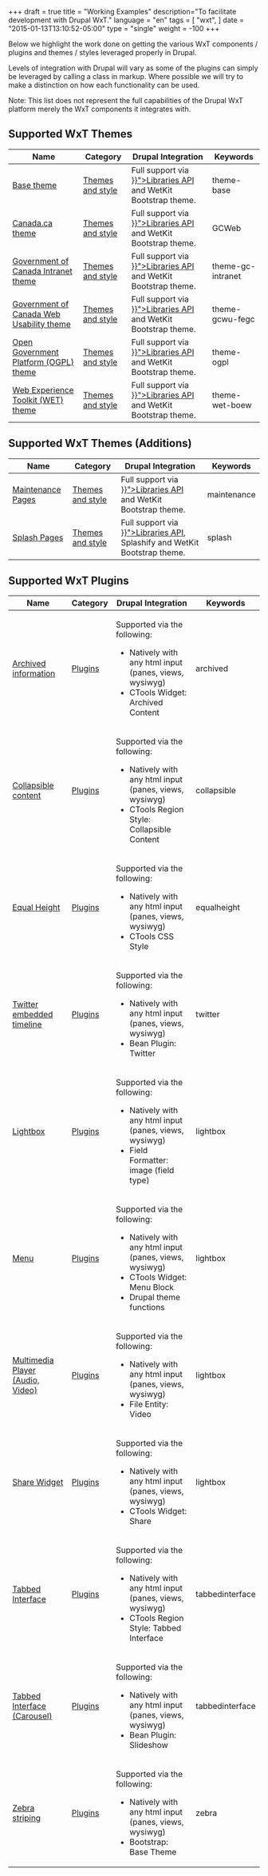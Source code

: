 +++
draft = true
title = "Working Examples"
description="To facilitate development with Drupal WxT."
language = "en"
tags = [
    "wxt",
]
date = "2015-01-13T13:10:52-05:00"
type = "single"
weight = -100
+++

Below we highlight the work done on getting the various WxT components / plugins and themes / styles leveraged properly in Drupal.

Levels of integration with Drupal will vary as some of the plugins can simply be leveraged by calling a class in markup. Where possible we will try to make a distinction on how each functionality can be used.

Note: This list does not represent the full capabilities of the Drupal WxT platform merely the WxT components it integrates with.

## Supported WxT Themes

<table id="components-theme" class="wb-tables table table-striped table-hover" data-wb-tables='{"columnDefs": [ { "visible": false, "targets": [ 3 ] } ], "lengthMenu": [[10, 25, -1], [10, 25, "All"]], "pageLength": -1 }'>
    <thead>
        <tr>
            <th>Name</th>
            <th>Category</th>
            <th>Drupal Integration</th>
            <th>Keywords</th>
        </tr>
    </thead>
    <tbody>
        <tr>
            <td><a href="http://wet-boew.github.io/themes-dist/theme-base/index-en.html">Base theme</a></td>
            <td><a href="http://wet-boew.github.io/v4.0-ci/docs/ref/themesstyle-en.html">Themes and style</a></td>
            <td>Full support via <a href="{{< relref "architecture/libraries-api.md" >}}">Libraries API</a> and WetKit Bootstrap theme.</td>
            <td>theme-base</td>
        </tr>
        <tr>
            <td><a href="http://wet-boew.github.io/themes-dist/GCWeb/index-en.html">Canada.ca theme</a></td>
            <td><a href="http://wet-boew.github.io/v4.0-ci/docs/ref/themesstyle-en.html">Themes and style</a></td>
            <td>Full support via <a href="{{< relref "architecture/libraries-api.md" >}}">Libraries API</a> and WetKit Bootstrap theme.</td>
            <td>GCWeb</td>
        </tr>
        <tr>
            <td><a href="http://wet-boew.github.io/themes-dist/theme-gc-intranet/index-en.html">Government of Canada Intranet theme</a></td>
            <td><a href="http://wet-boew.github.io/v4.0-ci/docs/ref/themesstyle-en.html">Themes and style</a></td>
            <td>Full support via <a href="{{< relref "architecture/libraries-api.md" >}}">Libraries API</a> and WetKit Bootstrap theme.</td>
            <td>theme-gc-intranet</td>
        </tr>
        <tr>
            <td><a href="http://wet-boew.github.io/themes-dist/theme-gcwu-fegc/index-en.html">Government of Canada Web Usability theme</a></td>
            <td><a href="http://wet-boew.github.io/v4.0-ci/docs/ref/themesstyle-en.html">Themes and style</a></td>
            <td>Full support via <a href="{{< relref "architecture/libraries-api.md" >}}">Libraries API</a> and WetKit Bootstrap theme.</td>
            <td>theme-gcwu-fegc</td>
        </tr>
        <tr>
            <td><a href="http://wet-boew.github.io/themes-dist/theme-ogpl/index-en.html">Open Government Platform (OGPL) theme</a></td>
            <td><a href="http://wet-boew.github.io/v4.0-ci/docs/ref/themesstyle-en.html">Themes and style</a></td>
            <td>Full support via <a href="{{< relref "architecture/libraries-api.md" >}}">Libraries API</a> and WetKit Bootstrap theme.</td>
            <td>theme-ogpl</td>
        </tr>
        <tr>
            <td><a href="http://wet-boew.github.io/v4.0-ci/theme/index-en.html">Web Experience Toolkit (WET) theme</a></td>
            <td><a href="http://wet-boew.github.io/v4.0-ci/docs/ref/themesstyle-en.html">Themes and style</a></td>
            <td>Full support via <a href="{{< relref "architecture/libraries-api.md" >}}">Libraries API</a> and WetKit Bootstrap theme.</td>
            <td>theme-wet-boew</td>
        </tr>
    </tbody>
</table>

## Supported WxT Themes (Additions)

<table id="components-theme-additons" class="wb-tables table table-striped table-hover" data-wb-tables='{"columnDefs": [ { "visible": false, "targets": [ 3 ] } ], "lengthMenu": [[10, 25, -1], [10, 25, "All"]], "pageLength": -1 }'>
    <thead>
        <tr>
            <th>Name</th>
            <th>Category</th>
            <th>Drupal Integration</th>
            <th>Keywords</th>
        </tr>
    </thead>
    <tbody>
        <tr>
            <td><a href="http://wet-boew.github.io/v4.0-ci/theme/servermessage-en-fr.html">Maintenance Pages</a></td>
            <td><a href="http://wet-boew.github.io/v4.0-ci/docs/ref/themesstyle-en.html">Themes and style</a></td>
            <td>Full support via <a href="{{< relref "architecture/libraries-api.md" >}}">Libraries API</a> and WetKit Bootstrap theme.</td>
            <td>maintenance</td>
        </tr>
        <tr>
            <td><a href="http://wet-boew.github.io/v4.0-ci/theme/splashpage-en.html">Splash Pages</a></td>
            <td><a href="http://wet-boew.github.io/v4.0-ci/docs/ref/themesstyle-en.html">Themes and style</a></td>
            <td>Full support via <a href="{{< relref "architecture/libraries-api.md" >}}">Libraries API</a>, Splashify and WetKit Bootstrap theme.</td>
            <td>splash</td>
        </tr>
    </tbody>
</table>

## Supported WxT Plugins

<table id="components-plugins" class="wb-tables table table-striped table-hover" data-wb-tables='{"columnDefs": [ { "visible": false, "targets": [ 3 ] } ], "lengthMenu": [[10, 25, -1], [10, 25, "All"]], "pageLength": -1 }'>
    <thead>
        <tr>
            <th>Name</th>
            <th>Category</th>
            <th>Drupal Integration</th>
            <th>Keywords</th>
        </tr>
    </thead>
    <tbody>
        <tr>
            <td><a href="http://wet-boew.github.io/v4.0-ci/demos/archived/archived-en.html">Archived information</a></td>
            <td><a href="http://wet-boew.github.io/v4.0-ci/docs/ref/other-en.html">Plugins</a></td>
            <td>
                <p>Supported via the following:</p>
                <ul>
                    <li>Natively with any html input (panes, views, wysiwyg)</li>
                    <li>CTools Widget: Archived Content</li>
                </ul>
            </td>
            <td>archived</td>
        </tr>
        <tr>
            <td><a href="http://wet-boew.github.io/wet-boew/demos/details/details-en.html">Collapsible content</a></td>
            <td><a href="http://wet-boew.github.io/v4.0-ci/docs/ref/other-en.html">Plugins</a></td>
            <td>
                <p>Supported via the following:</p>
                <ul>
                    <li>Natively with any html input (panes, views, wysiwyg)</li>
                    <li>CTools Region Style: Collapsible Content</li>
                </ul>
            </td>
            <td>collapsible</td>
        </tr>
        <tr>
            <td><a href="http://wet-boew.github.io/wet-boew/demos/equalheight/equalheight-en.html">Equal Height</a></td>
            <td><a href="http://wet-boew.github.io/v4.0-ci/docs/ref/other-en.html">Plugins</a></td>
            <td>
                <p>Supported via the following:</p>
                <ul>
                    <li>Natively with any html input (panes, views, wysiwyg)</li>
                    <li>CTools CSS Style</li>
                </ul>
            </td>
            <td>equalheight</td>
        </tr>
        <tr>
            <td><a href="http://wet-boew.github.io/v4.0-ci/docs/ref/twitter/twitter-en.html">Twitter embedded timeline</a></td>
            <td><a href="http://wet-boew.github.io/v4.0-ci/docs/ref/plugins-en.html">Plugins</a></td>
            <td>
                <p>Supported via the following:</p>
                <ul>
                    <li>Natively with any html input (panes, views, wysiwyg)</li>
                    <li>Bean Plugin: Twitter</li>
                </ul>
            </td>
            <td>twitter</td>
        </tr>
        <tr>
            <td><a href="http://wet-boew.github.io/wet-boew/demos/lightbox/lightbox-en.html">Lightbox</a></td>
            <td><a href="http://wet-boew.github.io/v4.0-ci/docs/ref/plugins-en.html">Plugins</a></td>
            <td>
                <p>Supported via the following:</p>
                <ul>
                    <li>Natively with any html input (panes, views, wysiwyg)</li>
                    <li>Field Formatter: image (field type)</li>
                </ul>
            </td>
            <td>lightbox</td>
        </tr>
        <tr>
            <td><a href="http://wet-boew.github.io/v4.0-ci/docs/ref/menu/menu-en.html">Menu</a></td>
            <td><a href="http://wet-boew.github.io/v4.0-ci/docs/ref/plugins-en.html">Plugins</a></td>
            <td>
                <p>Supported via the following:</p>
                <ul>
                    <li>Natively with any html input (panes, views, wysiwyg)</li>
                    <li>CTools Widget: Menu Block</li>
                    <li>Drupal theme functions</li>
                </ul>
            </td>
            <td>lightbox</td>
        </tr>
        <tr>
            <td><a href="http://wet-boew.github.io/v4.0-ci/docs/ref/multimedia/multimedia-en.html">Multimedia Player (Audio, Video)</a></td>
            <td><a href="http://wet-boew.github.io/v4.0-ci/docs/ref/plugins-en.html">Plugins</a></td>
            <td>
                <p>Supported via the following:</p>
                <ul>
                    <li>Natively with any html input (panes, views, wysiwyg)</li>
                    <li>File Entity: Video</li>
                </ul>
            </td>
            <td>lightbox</td>
        </tr>
        <tr>
            <td><a href="http://wet-boew.github.io/v4.0-ci/docs/ref/share/share-en.html">Share Widget</a></td>
            <td><a href="http://wet-boew.github.io/v4.0-ci/docs/ref/plugins-en.html">Plugins</a></td>
            <td>
                <p>Supported via the following:</p>
                <ul>
                    <li>Natively with any html input (panes, views, wysiwyg)</li>
                    <li>CTools Widget: Share</li>
                </ul>
            </td>
            <td>lightbox</td>
        </tr>
        <tr>
            <td><a href="http://wet-boew.github.io/v4.0-ci/docs/ref/tabs/tabs-en.html">Tabbed Interface</a></td>
            <td><a href="http://wet-boew.github.io/v4.0-ci/docs/ref/plugins-en.html">Plugins</a></td>
            <td>
                <p>Supported via the following:</p>
                <ul>
                    <li>Natively with any html input (panes, views, wysiwyg)</li>
                    <li>CTools Region Style: Tabbed Interface</li>
                </ul>
            </td>
            <td>tabbedinterface</td>
        </tr>
        <tr>
            <td><a href="http://wet-boew.github.io/wet-boew/demos/tabs/tabs-carousel-en.html">Tabbed Interface (Carousel)</a></td>
            <td><a href="http://wet-boew.github.io/v4.0-ci/docs/ref/plugins-en.html">Plugins</a></td>
            <td>
                <p>Supported via the following:</p>
                <ul>
                    <li>Natively with any html input (panes, views, wysiwyg)</li>
                    <li>Bean Plugin: Slideshow</li>
                </ul>
            </td>
            <td>tabbedinterface</td>
        </tr>
        <tr>
            <td><a href="http://wet-boew.github.io/v4.0-ci/demos/zebra/zebra-en.html">Zebra striping</a></td>
            <td><a href="http://wet-boew.github.io/v4.0-ci/docs/ref/plugins-en.html">Plugins</a></td>
            <td>
                <p>Supported via the following:</p>
                <ul>
                    <li>Natively with any html input (panes, views, wysiwyg)</li>
                    <li>Bootstrap: Base Theme</li>
                </ul>
            </td>
            <td>zebra</td>
        </tr>
    </tbody>
</table>
